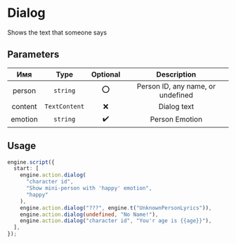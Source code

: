# Dialog

Shows the text that someone says

## Parameters

|   Имя   |     Type      | Optional |            Description            |
| :-----: | :-----------: | :------: | :-------------------------------: |
| person  |   `string`    |    ⭕    | Person ID, any name, or undefined |
| content | `TextContent` |    ❌    |            Dialog text            |
| emotion |   `string`    |    ✔️    |          Person Emotion           |

## Usage

```ts
engine.script({
  start: [
    engine.action.dialog(
      "character id",
      "Show mini-person with 'happy' emotion",
      "happy"
    ),
    engine.action.dialog("???", engine.t("UnknownPersonLyrics")),
    engine.action.dialog(undefined, "No Name!"),
    engine.action.dialog("character id", "You'r age is {{age}}"),
  ],
});
```
